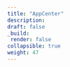 ```yaml
---
title: "AppCenter"
description: 
draft: false
_build:
 render: false
collapsible: true
weight: 47
---
```



